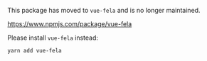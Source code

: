 This package has moved to `vue-fela` and is no longer maintained.

https://www.npmjs.com/package/vue-fela

Please install `vue-fela` instead:

```bash
yarn add vue-fela
```
